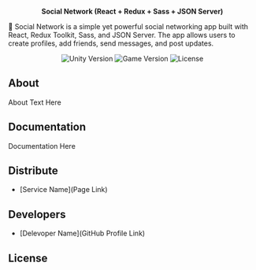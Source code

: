 <p align="center">
      <b>Social Network (React + Redux + Sass + JSON Server)</b>
</p>

<p>
      🚀 Social Network is a simple yet powerful social networking app built with React, Redux Toolkit, Sass, and JSON Server. The app allows users to create profiles, add friends, send messages, and post updates.
</p>

<p align="center">
   <img src="https://ibb.co/4g9WTT2R" alt="Unity Version">
   <img src="" alt="Game Version">
   <img src="" alt="License">
</p>

## About

About Text Here

## Documentation

Documentation Here

## Distribute

- [Service Name](Page Link)


## Developers

- [Delevoper Name](GitHub Profile Link)

## License
